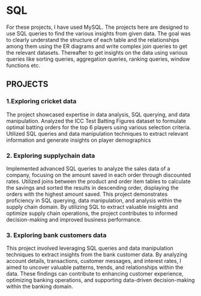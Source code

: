 # SQL
For these projects, I have used MySQL. The projects here are designed to use SQL queries to find the various insights from given data. The goal was to clearly understand the structure of each table and the relationships among them using the ER diagrams and write complex join queries to get the relevant datasets. Thereafter to get insights on the data using various queries like sorting queries, aggregation queries, ranking queries, window functions etc.

## PROJECTS

### 1.Exploring cricket data 
The project showcased expertise in data analysis, SQL querying, and data manipulation. Analyzed the ICC Test Batting Figures dataset to formulate optimal batting orders for the top 6 players using various selection criteria. Utilized SQL queries and data manipulation techniques to extract relevant information and generate insights on player demographics

### 2. Exploring supplychain data 
Implemented advanced SQL queries to analyze the sales data of a company, focusing on the amount saved in each order through discounted rates. Utilized joins between the product and order item tables to calculate the savings and sorted the results in descending order, displaying the orders with the highest amount saved. This project demonstrates proficiency in SQL querying, data manipulation, and analysis within the supply chain domain. By utilizing SQL to extract valuable insights and optimize supply chain operations, the project contributes to informed decision-making and improved business performance.

### 3. Exploring bank customers data 
This project involved leveraging SQL queries and data manipulation techniques to extract insights from the bank customer data. By analyzing account details, transactions, customer messages, and interest rates, I aimed to uncover valuable patterns, trends, and relationships within the data. These findings can contribute to enhancing customer experience, optimizing banking operations, and supporting data-driven decision-making within the banking domain.
